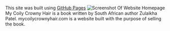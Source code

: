 This site was built using [GitHub Pages](https://pages.github.com/)
![Screenshot Of Website Homepage](https://i.imgur.com/NAvceAl.jpeg)  My Coily Crowny Hair is a book written by South African author Zulaikha Patel.  mycoilycrownyhair.com is a website built with the purpose of selling the book.

